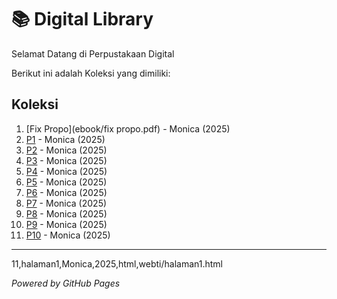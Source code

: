 # 📚 Digital Library

Selamat Datang di Perpustakaan Digital

Berikut ini adalah Koleksi yang dimiliki:
## Koleksi

1. [Fix Propo](ebook/fix propo.pdf) - Monica (2025)
2. [P1](ebook/P1.pdf) - Monica (2025)
3. [P2](ebook/P2.pdf) - Monica (2025)
4. [P3](ebook/P3.pdf) - Monica (2025)
6. [P4](ebook/P4.pdf) - Monica (2025)
7. [P5](ebook/P5.pdf) - Monica (2025)
8. [P6](ebook/P6.pdf) - Monica (2025)
9. [P7](ebook/P7.pdf) - Monica (2025)
11. [P8](ebook/P8.pdf) - Monica (2025)
12. [P9](ebook/P9.pdf) - Monica (2025)
13. [P10](ebook/P10.pdf) - Monica (2025)

---
11,halaman1,Monica,2025,html,webti/halaman1.html

*Powered by GitHub Pages*
